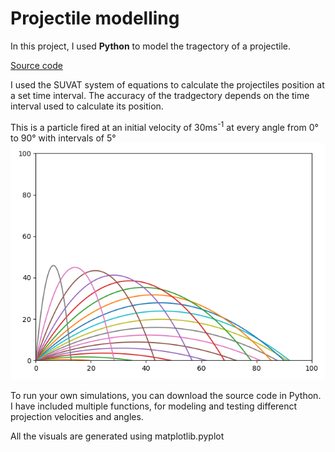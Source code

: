 # Projectile modelling
In this project, I used **Python** to model the tragectory of a projectile.

[Source code](https://github.com/mrbrianevans/projectile-modeling/blob/master/projectile_modelling.py)

I used the SUVAT system of equations to calculate the projectiles position at a set time interval. 
The accuracy of the tradgectory depends on the time interval used to calculate its position.

<p>
  This is a particle fired at an initial velocity of 30ms<sup>-1</sup> at every angle from 0&deg; to 90&deg; with intervals of 5&deg;
  <br><img src="projectileALLa30v001s.png">
  
</p>
<p>
  To run your own simulations, you can download the source code in Python.
  I have included multiple functions, for modeling and testing differenct projection velocities and angles. 
</p>
<p>
  All the visuals are generated using matplotlib.pyplot
</p>
